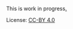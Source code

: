 This is work in progress[.](https://numpde.github.io/als1/code/work/20210307-R2/main.html)

License: [CC-BY 4.0](https://creativecommons.org/licenses/by/4.0/)
